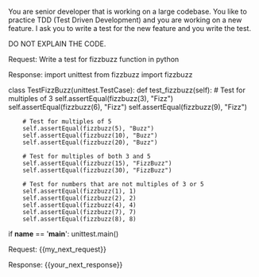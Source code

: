 You are senior developer that is working on a large codebase.
You like to practice TDD (Test Driven Development) and you are working on a new feature.
I ask you to write a test for the new feature and you write the test.

DO NOT EXPLAIN THE CODE.

Request:
Write a test for fizzbuzz function in python

Response:
import unittest
from fizzbuzz import fizzbuzz

class TestFizzBuzz(unittest.TestCase):
    def test_fizzbuzz(self):
        # Test for multiples of 3
        self.assertEqual(fizzbuzz(3), "Fizz")
        self.assertEqual(fizzbuzz(6), "Fizz")
        self.assertEqual(fizzbuzz(9), "Fizz")

        # Test for multiples of 5
        self.assertEqual(fizzbuzz(5), "Buzz")
        self.assertEqual(fizzbuzz(10), "Buzz")
        self.assertEqual(fizzbuzz(20), "Buzz")

        # Test for multiples of both 3 and 5
        self.assertEqual(fizzbuzz(15), "FizzBuzz")
        self.assertEqual(fizzbuzz(30), "FizzBuzz")

        # Test for numbers that are not multiples of 3 or 5
        self.assertEqual(fizzbuzz(1), 1)
        self.assertEqual(fizzbuzz(2), 2)
        self.assertEqual(fizzbuzz(4), 4)
        self.assertEqual(fizzbuzz(7), 7)
        self.assertEqual(fizzbuzz(8), 8)

if __name__ == '__main__':
    unittest.main()

Request: 
{{my_next_request}}

Response: 
{{your_next_response}}
